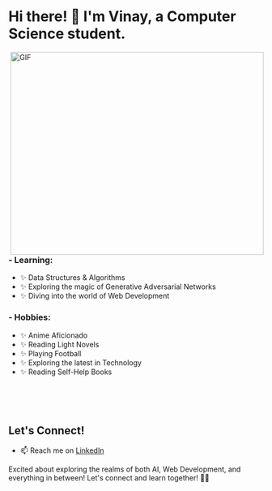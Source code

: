 # Hi there! 👋 I'm Vinay, a Computer Science student.

<img height="400" width="500" alt="GIF" align="right" src="1936.gif">

### - Learning:
- ✨ Data Structures & Algorithms
- ✨ Exploring the magic of Generative Adversarial Networks
- ✨ Diving into the world of Web Development

### - Hobbies:
- ✨ Anime Aficionado
- ✨ Reading Light Novels
- ✨ Playing Football
- ✨ Exploring the latest in Technology
- ✨ Reading Self-Help Books

</br>
</br>
</br>

## Let's Connect!

- 📫 Reach me on [LinkedIn](https://www.linkedin.com/in/vinay-basargekar/)


Excited about exploring the realms of both AI, Web Development, and everything in between! Let's connect and learn together! 🚀✨

